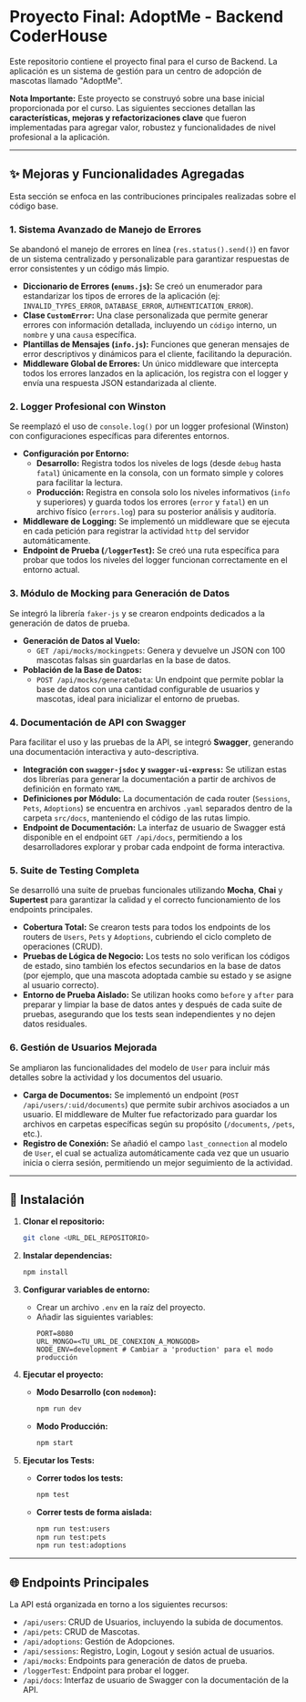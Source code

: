 # Proyecto Final: AdoptMe - Backend CoderHouse

Este repositorio contiene el proyecto final para el curso de Backend. La aplicación es un sistema de gestión para un centro de adopción de mascotas llamado "AdoptMe".

**Nota Importante:** Este proyecto se construyó sobre una base inicial proporcionada por el curso. Las siguientes secciones detallan las **características, mejoras y refactorizaciones clave** que fueron implementadas para agregar valor, robustez y funcionalidades de nivel profesional a la aplicación.

---

## ✨ Mejoras y Funcionalidades Agregadas

Esta sección se enfoca en las contribuciones principales realizadas sobre el código base.

### 1. Sistema Avanzado de Manejo de Errores

Se abandonó el manejo de errores en línea (`res.status().send()`) en favor de un sistema centralizado y personalizable para garantizar respuestas de error consistentes y un código más limpio.

- **Diccionario de Errores (`enums.js`):** Se creó un enumerador para estandarizar los tipos de errores de la aplicación (ej: `INVALID_TYPES_ERROR`, `DATABASE_ERROR`, `AUTHENTICATION_ERROR`).
- **Clase `CustomError`:** Una clase personalizada que permite generar errores con información detallada, incluyendo un `código` interno, un `nombre` y una `causa` específica.
- **Plantillas de Mensajes (`info.js`):** Funciones que generan mensajes de error descriptivos y dinámicos para el cliente, facilitando la depuración.
- **Middleware Global de Errores:** Un único middleware que intercepta todos los errores lanzados en la aplicación, los registra con el logger y envía una respuesta JSON estandarizada al cliente.

### 2. Logger Profesional con Winston

Se reemplazó el uso de `console.log()` por un logger profesional (Winston) con configuraciones específicas para diferentes entornos.

- **Configuración por Entorno:**
  - **Desarrollo:** Registra todos los niveles de logs (desde `debug` hasta `fatal`) únicamente en la consola, con un formato simple y colores para facilitar la lectura.
  - **Producción:** Registra en consola solo los niveles informativos (`info` y superiores) y guarda todos los errores (`error` y `fatal`) en un archivo físico (`errors.log`) para su posterior análisis y auditoría.
- **Middleware de Logging:** Se implementó un middleware que se ejecuta en cada petición para registrar la actividad `http` del servidor automáticamente.
- **Endpoint de Prueba (`/loggerTest`):** Se creó una ruta específica para probar que todos los niveles del logger funcionan correctamente en el entorno actual.

### 3. Módulo de Mocking para Generación de Datos

Se integró la librería `faker-js` y se crearon endpoints dedicados a la generación de datos de prueba.

- **Generación de Datos al Vuelo:**
  - `GET /api/mocks/mockingpets`: Genera y devuelve un JSON con 100 mascotas falsas sin guardarlas en la base de datos.
- **Población de la Base de Datos:**
  - `POST /api/mocks/generateData`: Un endpoint que permite poblar la base de datos con una cantidad configurable de usuarios y mascotas, ideal para inicializar el entorno de pruebas.

### 4. Documentación de API con Swagger

Para facilitar el uso y las pruebas de la API, se integró **Swagger**, generando una documentación interactiva y auto-descriptiva.

- **Integración con `swagger-jsdoc` y `swagger-ui-express`:** Se utilizan estas dos librerías para generar la documentación a partir de archivos de definición en formato `YAML`.
- **Definiciones por Módulo:** La documentación de cada router (`Sessions`, `Pets`, `Adoptions`) se encuentra en archivos `.yaml` separados dentro de la carpeta `src/docs`, manteniendo el código de las rutas limpio.
- **Endpoint de Documentación:** La interfaz de usuario de Swagger está disponible en el endpoint `GET /api/docs`, permitiendo a los desarrolladores explorar y probar cada endpoint de forma interactiva.

### 5. Suite de Testing Completa

Se desarrolló una suite de pruebas funcionales utilizando **Mocha**, **Chai** y **Supertest** para garantizar la calidad y el correcto funcionamiento de los endpoints principales.

- **Cobertura Total:** Se crearon tests para todos los endpoints de los routers de `Users`, `Pets` y `Adoptions`, cubriendo el ciclo completo de operaciones (CRUD).
- **Pruebas de Lógica de Negocio:** Los tests no solo verifican los códigos de estado, sino también los efectos secundarios en la base de datos (por ejemplo, que una mascota adoptada cambie su estado y se asigne al usuario correcto).
- **Entorno de Prueba Aislado:** Se utilizan hooks como `before` y `after` para preparar y limpiar la base de datos antes y después de cada suite de pruebas, asegurando que los tests sean independientes y no dejen datos residuales.

### 6. Gestión de Usuarios Mejorada

Se ampliaron las funcionalidades del modelo de `User` para incluir más detalles sobre la actividad y los documentos del usuario.

- **Carga de Documentos:** Se implementó un endpoint (`POST /api/users/:uid/documents`) que permite subir archivos asociados a un usuario. El middleware de Multer fue refactorizado para guardar los archivos en carpetas específicas según su propósito (`/documents`, `/pets`, etc.).
- **Registro de Conexión:** Se añadió el campo `last_connection` al modelo de `User`, el cual se actualiza automáticamente cada vez que un usuario inicia o cierra sesión, permitiendo un mejor seguimiento de la actividad.

---

## 🚀 Instalación

1.  **Clonar el repositorio:**

    ```bash
    git clone <URL_DEL_REPOSITORIO>
    ```

2.  **Instalar dependencias:**

    ```bash
    npm install
    ```

3.  **Configurar variables de entorno:**

    - Crear un archivo `.env` en la raíz del proyecto.
    - Añadir las siguientes variables:
      ```env
      PORT=8080
      URL_MONGO=<TU_URL_DE_CONEXION_A_MONGODB>
      NODE_ENV=development # Cambiar a 'production' para el modo producción
      ```

4.  **Ejecutar el proyecto:**

    - **Modo Desarrollo (con `nodemon`):**
      ```bash
      npm run dev
      ```
    - **Modo Producción:**
      ```bash
      npm start
      ```

5.  **Ejecutar los Tests:**
    - **Correr todos los tests:**
      ```bash
      npm test
      ```
    - **Correr tests de forma aislada:**
      ```bash
      npm run test:users
      npm run test:pets
      npm run test:adoptions
      ```

---

## 🌐 Endpoints Principales

La API está organizada en torno a los siguientes recursos:

- `/api/users`: CRUD de Usuarios, incluyendo la subida de documentos.
- `/api/pets`: CRUD de Mascotas.
- `/api/adoptions`: Gestión de Adopciones.
- `/api/sessions`: Registro, Login, Logout y sesión actual de usuarios.
- `/api/mocks`: Endpoints para generación de datos de prueba.
- `/loggerTest`: Endpoint para probar el logger.
- `/api/docs`: Interfaz de usuario de Swagger con la documentación de la API.
